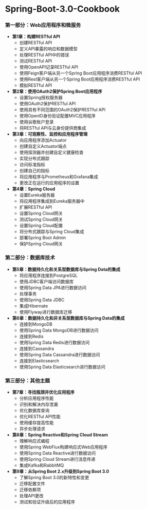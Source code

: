 # Spring-Boot-3.0-Cookbook
### 第一部分：Web应用程序和微服务
- **第1章：构建RESTful API**
    - 创建RESTful API
    - 定义API暴露的响应和数据模型
    - 处理RESTful API中的错误
    - 测试RESTful API
    - 使用OpenAPI记录RESTful API
    - 使用Feign客户端从另一个Spring Boot应用程序消费RESTful API
    - 使用Rest客户端从另一个Spring Boot应用程序消费RESTful API
    - 模拟RESTful API
- **第2章：使用OAuth2保护Spring Boot应用程序**
    - 设置Spring授权服务器
    - 使用OAuth2保护RESTful API
    - 使用具有不同范围的OAuth2保护RESTful API
    - 使用OpenID身份验证配置MVC应用程序
    - 使用谷歌账户登录
    - 将RESTful API与云身份提供商集成
- **第3章：可观察性、监控和应用程序管理**
    - 向应用程序添加Actuator
    - 创建自定义Actuator端点
    - 使用探测器并创建自定义健康检查
    - 实现分布式跟踪
    - 访问标准指标
    - 创建自己的指标
    - 将应用程序与Prometheus和Grafana集成
    - 更改正在运行的应用程序的设置
- **第4章：Spring Cloud**
    - 设置Eureka服务器
    - 将应用程序集成到Eureka服务器中
    - 扩展RESTful API
    - 设置Spring Cloud网关
    - 测试Spring Cloud网关
    - 设置Spring Cloud配置
    - 将分布式跟踪与Spring Cloud集成
    - 部署Spring Boot Admin
    - 保护Spring Cloud网关

### 第二部分：数据库技术
- **第5章：数据持久化和关系型数据库与Spring Data的集成**
    - 将应用程序连接到PostgreSQL
    - 使用JDBC客户端访问数据库
    - 使用Spring Data JPA进行数据访问
    - 处理事务
    - 使用Spring Data JDBC
    - 集成Hibernate
    - 使用Flyway进行数据库迁移
- **第6章：数据持久化和非关系型数据库与Spring Data的集成**
    - 连接到MongoDB
    - 使用Spring Data MongoDB进行数据访问
    - 连接到Redis
    - 使用Spring Data Redis进行数据访问
    - 连接到Cassandra
    - 使用Spring Data Cassandra进行数据访问
    - 连接到Elasticsearch
    - 使用Spring Data Elasticsearch进行数据访问

### 第三部分：其他主题
- **第7章：寻找瓶颈并优化应用程序**
    - 分析应用程序性能
    - 识别和解决内存泄漏
    - 优化数据库查询
    - 优化RESTful API性能
    - 使用缓存提高性能
    - 异步处理请求
- **第8章：Spring Reactive和Spring Cloud Stream**
    - 理解响应式编程
    - 使用Spring WebFlux构建响应式Web应用程序
    - 使用Spring Data Reactive进行数据访问
    - 使用Spring Cloud Stream进行消息传递
    - 集成Kafka和RabbitMQ
- **第9章：从Spring Boot 2.x升级到Spring Boot 3.0**
    - 了解Spring Boot 3.0的新特性和变更
    - 迁移配置文件
    - 迁移依赖项
    - 处理API更改
    - 测试和验证升级后的应用程序

